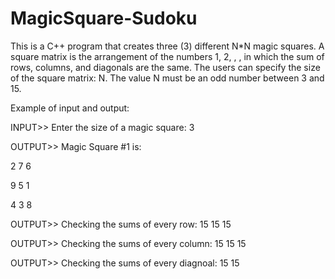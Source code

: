 # MagicSquare-Sudoku
This is a C++ program that creates three (3) different N*N magic squares. A square matrix is the arrangement of the numbers 1, 2, , , in which the sum of rows, columns, and diagonals are the same. The users can specify the size of the square matrix: N. The value N must be an odd number between 3 and 15.

Example of input and output:

INPUT>> Enter the size of a magic square: 3 

OUTPUT>> Magic Square #1 is:

2 7 6 

9 5 1 

4 3 8

OUTPUT>> Checking the sums of every row: 15 15 15

OUTPUT>> Checking the sums of every column: 15 15 15

OUTPUT>> Checking the sums of every diagnoal: 15 15
